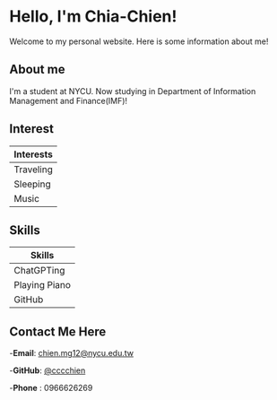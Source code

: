 

# Hello, I'm Chia-Chien!

Welcome to my personal website. Here is some  information about me!

## About me

I'm a student at NYCU. Now studying in Department of Information Management and Finance(IMF)!

## Interest

| Interests |
|-----------|
| Traveling |
| Sleeping  |
| Music     |

## Skills

| Skills |
|--------|
| ChatGPTing |
| Playing Piano |
| GitHub |

## Contact Me Here

-**Email**: [chien.mg12@nycu.edu.tw](mailto:venteng@example.com)

-**GitHub**: [@cccchien](https://github.com/cccchien)

-**Phone** : 0966626269
